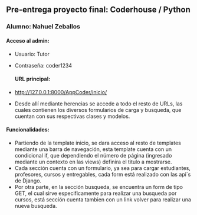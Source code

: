 ##  Pre-entrega proyecto final: Coderhouse / Python
### Alumno: Nahuel Zeballos

#### Acceso al admin:
- Usuario: Tutor
- Contraseña: coder1234

	####  URL principal:
- http://127.0.0.1:8000/AppCoder/inicio/
- Desde allí mediante herencias se accede a todo el resto de URLs, las cuales contienen los diversos formularios de carga y busqueda, que cuentan con sus respectivas clases y modelos.
#### Funcionalidades:
- Partiendo de la template inicio, se dara acceso al resto de templates mediante una barra de navegación, esta template  cuenta con un condicional if, que dependiendo el número de página (ingresado mediante un contexto en las views) definira el titulo a mostrarse.
- Cada sección cuenta con un formulario, ya sea para cargar estudiantes, profesores, cursos y entregables, cada form está realizado con las api´s de Django.
- Por otra parte, en la sección busqueda, se encuentra un form de tipo GET, el cual sirve especificamente para realizar una busqueda por cursos, está sección cuenta tambien con un link volver para realizar una nueva busqueda.